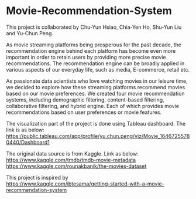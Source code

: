 # Movie-Recommendation-System

This project is collaborated by Chu-Yun Hsiao, Chia-Yen Ho, Shu-Yun Liu and Yu-Chun Peng.


As movie streaming platforms being prosperous for the past decade, the recommendation engine behind each platform has become even more important in order to retain users by providing more precise movie recommendations. The recommendation engine can be broadly applied in various aspects of our everyday life, such as media, E-commerce, retail etc.  

As passionate data scientists who love watching movies in our leisure time, we decided to explore how these streaming platforms recommend movies based on our movie preferences. We created four movie recommendation systems, including demographic filtering, content-based filtering, collaborative filtering, and hybrid engine. Each of which provides movie recommendations based on user preferences or movie features. 

The visualization part of the project is done using Tableau dashboard. The link is as below: https://public.tableau.com/app/profile/yu.chun.peng/viz/Movie_16467255780440/Dashboard1

The original data source is from Kaggle. Link as below:  
https://www.kaggle.com/tmdb/tmdb-movie-metadata  
https://www.kaggle.com/rounakbanik/the-movies-dataset

This project is inspired by   
https://www.kaggle.com/ibtesama/getting-started-with-a-movie-recommendation-system

